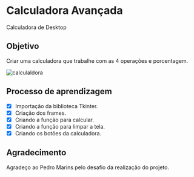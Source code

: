 # Calculadora Avançada

Calculadora de Desktop

## Objetivo

Criar uma calculadora que trabalhe com as 4 operações e porcentagem.

![calculaldora](https://user-images.githubusercontent.com/107354811/217582841-cffe6f2e-d835-4b72-a728-09834c890892.png)


## Processo de aprendizagem

- [x] Importação da biblioteca Tkinter.
- [x] Criação dos frames.
- [x] Criando a função para calcular.
- [x] Criando a função para limpar a tela.
- [x] Criando os botões da calculadora.

## Agradecimento

Agradeço ao Pedro Marins pelo desafio da realização do projeto.
